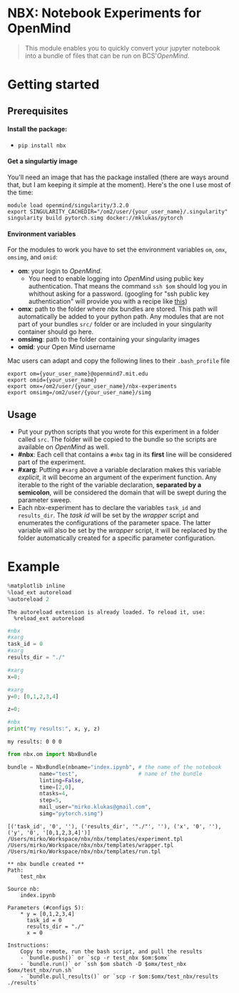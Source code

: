 <!--

#################################################
### THIS FILE WAS AUTOGENERATED! DO NOT EDIT! ###
#################################################
# file to edit: index.ipynb
# command to build the docs after a change: nbdev_build_docs

-->

# NBX: Notebook Experiments for OpenMind

> This module enables you to quickly convert your jupyter notebook into a bundle of files that can be run on BCS'*OpenMind*. 


# Getting started

## Prerequisites
#### Install the package:

- `pip install nbx`

#### Get a singulartiy image
You'll need an image that has the package installed (there are ways around that, but I am keeping it simple at the moment). Here's the one I use most of the time:

```
module load openmind/singularity/3.2.0
export SINGULARITY_CACHEDIR="/om2/user/{your_user_name}/.singularity"
singularity build pytorch.simg docker://mklukas/pytorch
```

#### Environment variables
For the modules to work you have to set the environment variables `om`, `omx`, `omsimg`, and `omid`:  

- **om**: your login to *OpenMind*. 
    - You need to enable logging into *OpenMind* using public key authentication. That means the command `ssh $om` should log you in whithout asking for a password. (googling for "ssh public key authentication" will provide you with a recipe like [this](https://kb.iu.edu/d/aews))
- **omx**: path to the folder where *nbx* bundles are stored. This path will automatically be added to your python path. Any modules that are not part of your bundles `src/` folder or are included in your singularity container should go here.
- **omsimg**: path to the folder containing your singularity images
- **omid**: your Open Mind username 

Mac users can adapt and copy the following lines to their `.bash_profile` file

```
export om={your_user_name}@openmind7.mit.edu
export omid={your_user_name}
export omx=/om2/user/{your_user_name}/nbx-experiments
export omsimg=/om2/user/{your_user_name}/simg
```



## Usage

- Put your python scripts that you wrote for this experiment in a folder called `src`. The folder will be copied to the bundle so the scripts are available on *OpenMind* as well.
- **#nbx**: Each cell that contains a `#nbx` tag in its **first** line will be considered part of the experiment.
- **#xarg**: Putting `#xarg` above a variable declaration makes this variable *explicit*, it will become an argument of the experiment function. Any iterable to the right of the variable declaration, **separated by a semicolon**, will be considered the domain that will be swept during the parameter sweep.
- Each nbx-experiment has to declare the variables `task_id` and `results_dir`. The *task id* will be set by the *wrapper* script and enumerates the configurations of the parameter space. The latter variable will also be set by the *wrapper* script, it will be replaced by the folder automatically created for a specific parameter configuration. 

# Example
<div class="codecell" markdown="1">
<div class="input_area" markdown="1">

```python
%matplotlib inline
%load_ext autoreload
%autoreload 2
```

</div>
<div class="output_area" markdown="1">

    The autoreload extension is already loaded. To reload it, use:
      %reload_ext autoreload


</div>

</div>
<div class="codecell" markdown="1">
<div class="input_area" markdown="1">

```python
#nbx
#xarg
task_id = 0
#xarg
results_dir = "./"

#xarg
x=0;

#xarg
y=0; [0,1,2,3,4]

z=0;
```

</div>

</div>
<div class="codecell" markdown="1">
<div class="input_area" markdown="1">

```python
#nbx
print("my results:", x, y, z)
```

</div>
<div class="output_area" markdown="1">

    my results: 0 0 0


</div>

</div>
<div class="codecell" markdown="1">
<div class="input_area" markdown="1">

```python
from nbx.om import NbxBundle

bundle = NbxBundle(nbname="index.ipynb", # the name of the notebook
          name="test",                   # name of the bundle
          linting=False,                  
          time=[2,0],                     
          ntasks=4,                      
          step=5,                        
          mail_user="mirko.klukas@gmail.com",
          simg="pytorch.simg")
```

</div>
<div class="output_area" markdown="1">

    [('task_id', '0', ''), ('results_dir', '"./"', ''), ('x', '0', ''), ('y', '0', '[0,1,2,3,4]')]
    /Users/mirko/Workspace/nbx/nbx/templates/experiment.tpl
    /Users/mirko/Workspace/nbx/nbx/templates/wrapper.tpl
    /Users/mirko/Workspace/nbx/nbx/templates/run.tpl
    
    ** nbx bundle created **
    Path:
        test_nbx
    
    Source nb:
        index.ipynb
    
    Parameters (#configs 5):
        * y = [0,1,2,3,4]
          task_id = 0
          results_dir = "./"
          x = 0
    
    Instructions:
        Copy to remote, run the bash script, and pull the results
        - `bundle.push()` or `scp -r test_nbx $om:$omx`
        - `bundle.run()` or `ssh $om sbatch -D $omx/test_nbx $omx/test_nbx/run.sh`
        - `bundle.pull_results()` or `scp -r $om:$omx/test_nbx/results ./results`


</div>

</div>
